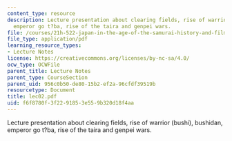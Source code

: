 ```yaml
---
content_type: resource
description: Lecture presentation about clearing fields, rise of warrior (bushi),  bushidan,
  emperor go t?ba, rise of the taira and genpei wars.
file: /courses/21h-522-japan-in-the-age-of-the-samurai-history-and-film-fall-2006/f6f8780f3f2291853e559b320d18f4aa_lec02.pdf
file_type: application/pdf
learning_resource_types:
- Lecture Notes
license: https://creativecommons.org/licenses/by-nc-sa/4.0/
ocw_type: OCWFile
parent_title: Lecture Notes
parent_type: CourseSection
parent_uid: 956c0b50-de80-15b2-ef2a-96cfdf39519b
resourcetype: Document
title: lec02.pdf
uid: f6f8780f-3f22-9185-3e55-9b320d18f4aa
---
```

Lecture presentation about clearing fields, rise of warrior (bushi),  bushidan, emperor go t?ba, rise of the taira and genpei wars.